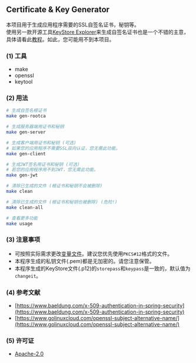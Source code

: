 ## Certificate & Key Generator

本项目用于生成应用程序需要的SSL自签名证书，秘钥等。<br>
使用另一款开源工具[KeyStore Explorer](https://keystore-explorer.org/index.html)来生成自签名证书也是一个不错的主意，具体请看此[教程](https://medium.com/@deyjsuka/ssl-certificate-generation-self-signed-and-ca-signed-5289d20b1be8)。如此，您可能用不到本项目。

### (1) 工具

* make
* openssl
* keytool

### (2) 用法

```bash
# 生成自签名根证书
make gen-rootca

# 生成服务器端用证书和秘钥
make gen-server

# 生成客户端用证书和秘钥 (可选)
# 如果您的应用程序不需要SSL双向认证，您无需此功能。
make gen-client

# 生成JWT签名用证书和秘钥 (可选)
# 若您的应用程序用不到JWT，您无需此功能。
make gen-jwt

# 清除已生成的文件 (根证书和秘钥不会被删除)
make clean

# 清除已生成的文件 (根证书和秘钥也被删除) (危险!)
make clean-all

# 查看更多功能
make usage
```

### (3) 注意事项

* 可按照实际需求更改[变量文件](/shells/env.sh)。建议您优先使用`PKCS#12`格式的文件。
* 本程序生成的私钥文件(.pem)都是无加密的。请您注意保管。
* 本程序生成的KeyStore文件(.p12)的`storepass`和`keypass`是一致的，默认值为`changeit`。

### (4) 参考文献

* [https://www.baeldung.com/x-509-authentication-in-spring-security](https://www.baeldung.com/x-509-authentication-in-spring-security)
* [https://www.golinuxcloud.com/openssl-subject-alternative-name/](https://www.golinuxcloud.com/openssl-subject-alternative-name/)

### (5) 许可证

* [Apache-2.0](./LICENSE)
